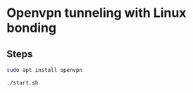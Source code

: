 # Openvpn tunneling with Linux bonding

## Steps


```bash
sudo apt install openvpn
```

```bash
./start.sh
```
